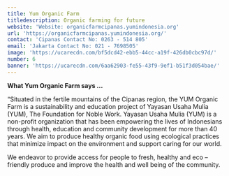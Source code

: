 ```yaml
---
title: Yum Organic Farm
titledescription: Organic farming for future
website: 'Website: organicfarmcipanas.yumindonesia.org'
url: 'https://organicfarmcipanas.yumindonesia.org/'
contact: 'Cipanas Contact No: 0263 - 514 805'
email: 'Jakarta Contact No: 021 - 7698505'
image: 'https://ucarecdn.com/bf5dcd42-ebb5-44cc-a19f-426db0cbc97d/'
number: 6
banner: 'https://ucarecdn.com/6aa62903-fe55-43f9-9ef1-b51f3d054bae/'
---
```

**What Yum Organic Farm says ...**

“Situated in the fertile mountains of the Cipanas region, the YUM Organic Farm is a sustainability and education project of Yayasan Usaha Mulia (YUM), The Foundation for Noble Work. Yayasan Usaha Mulia (YUM) is a non-profit organization that has been empowering the lives of Indonesians through health, education and community development for more than 40 years. We aim to produce healthy organic food using ecological practices that minimize impact on the environment and support caring for our world.

We endeavor to provide access for people to fresh, healthy and eco – friendly produce and improve the health and well being of the community.
